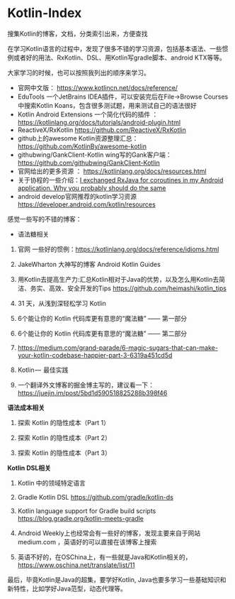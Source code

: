 # Kotlin-Index
搜集Kotlin的博客，文档，分类索引出来，方便查找



在学习Kotlin语言的过程中，发现了很多不错的学习资源，包括基本语法、一些惯例或者好的用法、RxKotlin、DSL、用Kotlin写gradle脚本、android KTX等等。

大家学习的时候，也可以按照我列出的顺序来学习。

 - 官网中文版： https://www.kotlincn.net/docs/reference/
 -  EduTools 一个JetBrains IDEA插件，可以安装完后在File->Browse Courses中搜索Kotlin Koans，包含很多测试题，用来测试自己的语法很好
 - Kotlin Android Extensions 一个简化代码的插件 ： https://kotlinlang.org/docs/tutorials/android-plugin.html
 - ReactiveX/RxKotlin  https://github.com/ReactiveX/RxKotlin
 - github上的awesome Kotlin资源整理汇总： https://github.com/KotlinBy/awesome-kotlin
 - githubwing/GankClient-Kotlin wing写的Gank客户端： https://github.com/githubwing/GankClient-Kotlin
 - 官网给出的更多资源 ： https://kotlinlang.org/docs/resources.html
 - 关于协程的一些介绍：[I exchanged RxJava for coroutines in my Android application. Why you probably should do the same](https://proandroiddev.com/i-exchanged-rxjava-for-coroutines-in-my-android-application-why-you-probably-should-do-the-same-5526dfb38d0e)
 - android develop官网推荐的kotlin学习资源  https://developer.android.com/kotlin/resources






感觉一些写的不错的博客：

 

 - 语法糖相关
 
1. 官网 一些好的惯例：https://kotlinlang.org/docs/reference/idioms.html
2. JakeWharton 大神写的博客 Android Kotlin Guides
 3. 用Kotlin去提高生产力:汇总Kotlin相对于Java的优势，以及怎么用Kotlin去简洁、务实、高效、安全开发的Tips  https://github.com/heimashi/kotlin_tips
4. 31 天，从浅到深轻松学习 Kotlin

5. 6个能让你的 Kotlin 代码库更有意思的“魔法糖” —— 第一部分
6. 6个能让你的 Kotlin 代码库更有意思的“魔法糖” —— 第二部分
7. https://medium.com/grand-parade/6-magic-sugars-that-can-make-your-kotlin-codebase-happier-part-3-6319a451cd5d
8. Kotlin —  最佳实践

9. 一个翻译外文博客的掘金博主写的，建议看一下：https://juejin.im/post/5bd1d590518825288b398f46

**语法成本相关**

1. 探索 Kotlin 的隐性成本（Part 1） 

2. 探索 Kotlin 的隐性成本（Part 2）

3. 探索 Kotlin 的隐性成本（Part 3） 

**Kotlin DSL相关**
1. Kotlin 中的领域特定语言

2. Gradle Kotlin DSL https://github.com/gradle/kotlin-ds 

3. Kotlin language support for Gradle build scripts   https://blog.gradle.org/kotlin-meets-gradle

4. Android Weekly上也经常会有一些好的博客，发现主要来自于网站medium.com ，英语好的可以直接在该博客上搜索

5. 英语不好的，在OSChina上，有一些就是Java和Kotlin相关的，https://www.oschina.net/translate/list/11

最后，毕竟Kotlin是Java的超集，要学好Kotlin, Java也要多学习一些基础知识和新特性，比如学好Java范型，动态代理等。






